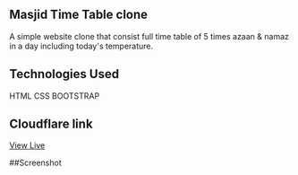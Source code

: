 ## Masjid Time Table clone

A simple website clone that consist full time table of 5 times azaan & namaz in a day including today's temperature.


## Technologies Used
HTML
CSS
BOOTSTRAP

## Cloudflare link
[View Live](https://project3-gxr.pages.dev/)

##Screenshot

